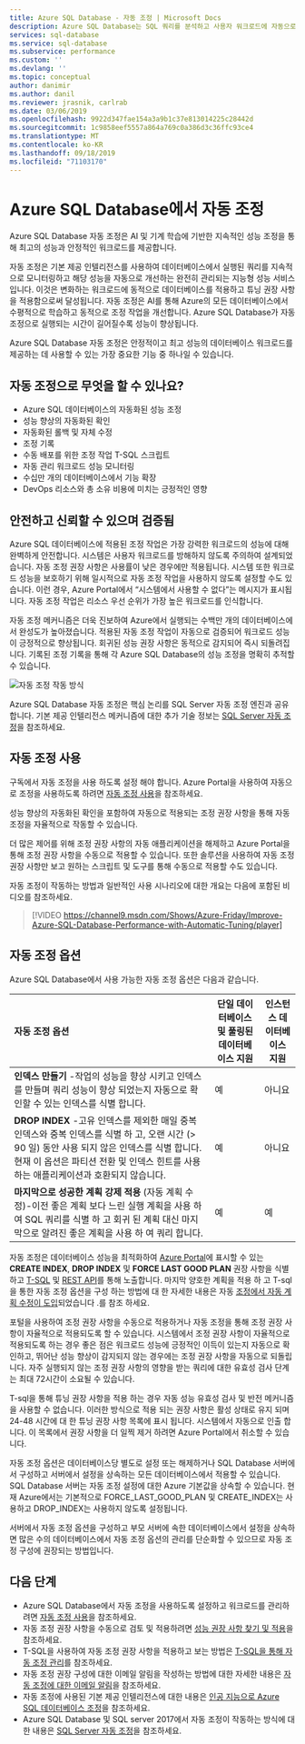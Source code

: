 ```yaml
---
title: Azure SQL Database - 자동 조정 | Microsoft Docs
description: Azure SQL Database는 SQL 쿼리를 분석하고 사용자 워크로드에 자동으로 적용됩니다.
services: sql-database
ms.service: sql-database
ms.subservice: performance
ms.custom: ''
ms.devlang: ''
ms.topic: conceptual
author: danimir
ms.author: danil
ms.reviewer: jrasnik, carlrab
ms.date: 03/06/2019
ms.openlocfilehash: 9922d347fae154a3a9b1c37e813014225c28442d
ms.sourcegitcommit: 1c9858eef5557a864a769c0a386d3c36ffc93ce4
ms.translationtype: MT
ms.contentlocale: ko-KR
ms.lasthandoff: 09/18/2019
ms.locfileid: "71103170"
---
```

# <a name="automatic-tuning-in-azure-sql-database"></a>Azure SQL Database에서 자동 조정

Azure SQL Database 자동 조정은 AI 및 기계 학습에 기반한 지속적인 성능 조정을 통해 최고의 성능과 안정적인 워크로드를 제공합니다.

자동 조정은 기본 제공 인텔리전스를 사용하여 데이터베이스에서 실행된 쿼리를 지속적으로 모니터링하고 해당 성능을 자동으로 개선하는 완전히 관리되는 지능형 성능 서비스입니다. 이것은 변화하는 워크로드에 동적으로 데이터베이스를 적용하고 튜닝 권장 사항을 적용함으로써 달성됩니다. 자동 조정은 AI를 통해 Azure의 모든 데이터베이스에서 수평적으로 학습하고 동적으로 조정 작업을 개선합니다. Azure SQL Database가 자동 조정으로 실행되는 시간이 길어질수록 성능이 향상됩니다.

Azure SQL Database 자동 조정은 안정적이고 최고 성능의 데이터베이스 워크로드를 제공하는 데 사용할 수 있는 가장 중요한 기능 중 하나일 수 있습니다.

## <a name="what-can-automatic-tuning-do-for-you"></a>자동 조정으로 무엇을 할 수 있나요?

- Azure SQL 데이터베이스의 자동화된 성능 조정
- 성능 향상의 자동화된 확인
- 자동화된 롤백 및 자체 수정
- 조정 기록
- 수동 배포를 위한 조정 작업 T-SQL 스크립트
- 자동 관리 워크로드 성능 모니터링
- 수십만 개의 데이터베이스에서 기능 확장
- DevOps 리소스와 총 소유 비용에 미치는 긍정적인 영향

## <a name="safe-reliable-and-proven"></a>안전하고 신뢰할 수 있으며 검증됨

Azure SQL 데이터베이스에 적용된 조정 작업은 가장 강력한 워크로드의 성능에 대해 완벽하게 안전합니다. 시스템은 사용자 워크로드를 방해하지 않도록 주의하여 설계되었습니다. 자동 조정 권장 사항은 사용률이 낮은 경우에만 적용됩니다. 시스템 또한 워크로드 성능을 보호하기 위해 일시적으로 자동 조정 작업을 사용하지 않도록 설정할 수도 있습니다. 이런 경우, Azure Portal에서 “시스템에서 사용할 수 없다”는 메시지가 표시됩니다. 자동 조정 작업은 리소스 우선 순위가 가장 높은 워크로드를 인식합니다.

자동 조정 메커니즘은 더욱 진보하여 Azure에서 실행되는 수백만 개의 데이터베이스에서 완성도가 높아졌습니다. 적용된 자동 조정 작업이 자동으로 검증되어 워크로드 성능이 긍정적으로 향상됩니다. 회귀된 성능 권장 사항은 동적으로 감지되어 즉시 되돌려집니다. 기록된 조정 기록을 통해 각 Azure SQL Database의 성능 조정을 명확히 추적할 수 있습니다. 

![자동 조정 작동 방식](./media/sql-database-automatic-tuning/how-does-automatic-tuning-work.png)

Azure SQL Database 자동 조정은 핵심 논리를 SQL Server 자동 조정 엔진과 공유합니다. 기본 제공 인텔리전스 메커니즘에 대한 추가 기술 정보는 [SQL Server 자동 조정](https://docs.microsoft.com/sql/relational-databases/automatic-tuning/automatic-tuning)을 참조하세요.

## <a name="use-automatic-tuning"></a>자동 조정 사용

구독에서 자동 조정을 사용 하도록 설정 해야 합니다. Azure Portal을 사용하여 자동으로 조정을 사용하도록 하려면 [자동 조정 사용](sql-database-automatic-tuning-enable.md)을 참조하세요.

성능 향상의 자동화된 확인을 포함하여 자동으로 적용되는 조정 권장 사항을 통해 자동 조정을 자율적으로 작동할 수 있습니다. 

더 많은 제어를 위해 조정 권장 사항의 자동 애플리케이션을 해제하고 Azure Portal을 통해 조정 권장 사항을 수동으로 적용할 수 있습니다. 또한 솔루션을 사용하여 자동 조정 권장 사항만 보고 원하는 스크립트 및 도구를 통해 수동으로 적용할 수도 있습니다. 

자동 조정이 작동하는 방법과 일반적인 사용 시나리오에 대한 개요는 다음에 포함된 비디오를 참조하세요.


> [!VIDEO https://channel9.msdn.com/Shows/Azure-Friday/Improve-Azure-SQL-Database-Performance-with-Automatic-Tuning/player]
>

## <a name="automatic-tuning-options"></a>자동 조정 옵션

Azure SQL Database에서 사용 가능한 자동 조정 옵션은 다음과 같습니다.

| 자동 조정 옵션 | 단일 데이터베이스 및 풀링된 데이터베이스 지원 | 인스턴스 데이터베이스 지원 |
| :----------------------------- | ----- | ----- |
| **인덱스 만들기** -작업의 성능을 향상 시키고 인덱스를 만들며 쿼리 성능이 향상 되었는지 자동으로 확인할 수 있는 인덱스를 식별 합니다. | 예 | 아니요 | 
| **DROP INDEX** -고유 인덱스를 제외한 매일 중복 인덱스와 중복 인덱스를 식별 하 고, 오랜 시간 (> 90 일) 동안 사용 되지 않은 인덱스를 식별 합니다. 현재 이 옵션은 파티션 전환 및 인덱스 힌트를 사용하는 애플리케이션과 호환되지 않습니다. | 예 | 아니요 |
| **마지막으로 성공한 계획 강제 적용** (자동 계획 수정)-이전 좋은 계획 보다 느린 실행 계획을 사용 하 여 SQL 쿼리를 식별 하 고 회귀 된 계획 대신 마지막으로 알려진 좋은 계획을 사용 하 여 쿼리 합니다. | 예 | 예 |

자동 조정은 데이터베이스 성능을 최적화하여 [Azure Portal](sql-database-advisor-portal.md)에 표시할 수 있는 **CREATE INDEX**, **DROP INDEX** 및 **FORCE LAST GOOD PLAN** 권장 사항을 식별하고 [T-SQL](https://docs.microsoft.com/sql/t-sql/statements/alter-database-transact-sql-set-options?view=azuresqldb-current) 및 [REST API](https://docs.microsoft.com/rest/api/sql/serverautomatictuning)를 통해 노출합니다. 마지막 양호한 계획을 적용 하 고 T-sql을 통한 자동 조정 옵션을 구성 하는 방법에 대 한 자세한 내용은 자동 [조정에서 자동 계획 수정이 도입](https://azure.microsoft.com/blog/automatic-tuning-introduces-automatic-plan-correction-and-t-sql-management/)되었습니다 .를 참조 하세요.

포털을 사용하여 조정 권장 사항을 수동으로 적용하거나 자동 조정을 통해 조정 권장 사항이 자율적으로 적용되도록 할 수 있습니다. 시스템에서 조정 권장 사항이 자율적으로 적용되도록 하는 경우 좋은 점은 워크로드 성능에 긍정적인 이득이 있는지 자동으로 확인하고, 뛰어난 성능 향상이 감지되지 않는 경우에는 조정 권장 사항을 자동으로 되돌립니다. 자주 실행되지 않는 조정 권장 사항의 영향을 받는 쿼리에 대한 유효성 검사 단계는 최대 72시간이 소요될 수 있습니다.

T-sql을 통해 튜닝 권장 사항을 적용 하는 경우 자동 성능 유효성 검사 및 반전 메커니즘을 사용할 수 없습니다. 이러한 방식으로 적용 되는 권장 사항은 활성 상태로 유지 되며 24-48 시간에 대 한 튜닝 권장 사항 목록에 표시 됩니다. 시스템에서 자동으로 인출 합니다. 이 목록에서 권장 사항을 더 일찍 제거 하려면 Azure Portal에서 취소할 수 있습니다.

자동 조정 옵션은 데이터베이스당 별도로 설정 또는 해제하거나 SQL Database 서버에서 구성하고 서버에서 설정을 상속하는 모든 데이터베이스에서 적용할 수 있습니다. SQL Database 서버는 자동 조정 설정에 대한 Azure 기본값을 상속할 수 있습니다. 현재 Azure에서는 기본적으로 FORCE_LAST_GOOD_PLAN 및 CREATE_INDEX는 사용하고 DROP_INDEX는 사용하지 않도록 설정됩니다.

서버에서 자동 조정 옵션을 구성하고 부모 서버에 속한 데이터베이스에서 설정을 상속하면 많은 수의 데이터베이스에서 자동 조정 옵션의 관리를 단순화할 수 있으므로 자동 조정 구성에 권장되는 방법입니다.

## <a name="next-steps"></a>다음 단계

- Azure SQL Database에서 자동 조정을 사용하도록 설정하고 워크로드를 관리하려면 [자동 조정 사용](sql-database-automatic-tuning-enable.md)을 참조하세요.
- 자동 조정 권장 사항을 수동으로 검토 및 적용하려면 [성능 권장 사항 찾기 및 적용](sql-database-advisor-portal.md)을 참조하세요.
- T-SQL을 사용하여 자동 조정 권장 사항을 적용하고 보는 방법은 [T-SQL을 통해 자동 조정 관리](https://azure.microsoft.com/blog/automatic-tuning-introduces-automatic-plan-correction-and-t-sql-management/)를 참조하세요.
- 자동 조정 권장 구성에 대한 이메일 알림을 작성하는 방법에 대한 자세한 내용은 [자동 조정에 대한 이메일 알림](sql-database-automatic-tuning-email-notifications.md)을 참조하세요.
- 자동 조정에 사용된 기본 제공 인텔리전스에 대한 내용은 [인공 지능으로 Azure SQL 데이터베이스 조정](https://azure.microsoft.com/blog/artificial-intelligence-tunes-azure-sql-databases/)을 참조하세요.
- Azure SQL Database 및 SQL server 2017에서 자동 조정이 작동하는 방식에 대한 내용은 [SQL Server 자동 조정](https://docs.microsoft.com/sql/relational-databases/automatic-tuning/automatic-tuning)을 참조하세요.
